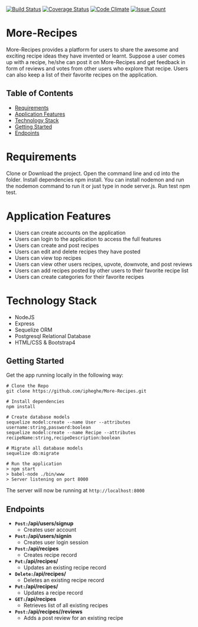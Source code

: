 [![Build Status](https://travis-ci.org/ipheghe/More-Recipes.svg?branch=development)](https://travis-ci.org/ipheghe/More-Recipes)  [![Coverage Status](https://coveralls.io/repos/github/ipheghe/More-Recipes/badge.svg?branch=development)](https://coveralls.io/github/ipheghe/More-Recipes?branch=development)  [![Code Climate](https://codeclimate.com/github/ipheghe/More-Recipes/badges/gpa.svg)](https://codeclimate.com/github/ipheghe/More-Recipes)  [![Issue Count](https://codeclimate.com/github/ipheghe/More-Recipes/badges/issue_count.svg)](https://codeclimate.com/github/ipheghe/More-Recipes)
# More-Recipes
More-Recipes provides a platform for users to share the awesome and exciting  recipe ideas they have invented or learnt.  Suppose a user comes up with a recipe,  he/she can post it on More-Recipes and  get feedback in form of reviews and votes from other users who explore that recipe. Users can also keep a list of their favorite recipes on the application.

## Table of Contents
- [Requirements](#requirements)
- [Application Features](#application-features)
- [Technology Stack](#technology-stack)
- [Getting Started](#getting-started)
- [Endpoints](#endpoints)

# Requirements
Clone or Download the project. Open the command line and cd into the folder. Install dependencies npm install. You can install nodemon and run the nodemon command to run it or just type in node server.js. Run test npm test.

# Application Features
* Users can create accounts on the application
* Users can login to the application to access the full features
* Users can create and post recipes
* Users can edit and delete recipes they have posted
* Users can view top recipes 
* Users can view other users recipes, upvote, downvote, and post reviews
* Users can add recipes posted by other users to their favorite recipe list
* Users can create categories for their favorite recipes

# Technology Stack
* NodeJS
* Express
* Sequelize ORM
* Postgresql Relational Database
* HTML/CSS & Bootstrap4

## Getting Started
Get the app running locally in the following way:
```
# Clone the Repo
git clone https://github.com/ipheghe/More-Recipes.git

# Install dependencies
npm install

# Create database models
sequelize model:create --name User --attributes username:string,password:boolean
sequelize model:create --name Recipe --attributes recipeName:string,recipeDescription:boolean

# Migrate all database models
sequelize db:migrate

# Run the application
> npm start
> babel-node ./bin/www
> Server listening on port 8000
```
The server will now be running at `http://localhost:8000`

## Endpoints
- **<code>Post:</code>/api/users/signup**
  - Creates user account
- **<code>Post:</code>/api/users/signin**
  - Creates user login session
- **<code>Post:</code>/api/recipes**
  - Creates recipe record
- **<code>Put:</code>/api/recipes/<recipeId>**
  - Updates an existing recipe record
- **<code>Delete:</code>/api/recipes/<recipeId>**
  - Deletes an existing recipe record
- **<code>Put:</code>/api/recipes/<recipeId>**
  - Updates a recipe record
- **<code>GET:</code>/api/recipes**
  - Retrieves list of all existing recipes
- **<code>Post:</code>/api/recipes/<recipeId>/reviews**
  - Adds a post review for an existing recipe

  

